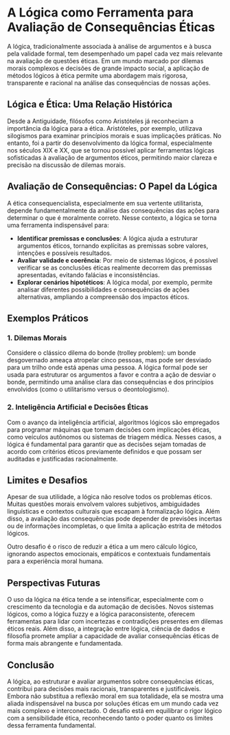# A Lógica como Ferramenta para Avaliação de Consequências Éticas

A lógica, tradicionalmente associada à análise de argumentos e à busca pela validade formal, tem desempenhado um papel cada vez mais relevante na avaliação de questões éticas. Em um mundo marcado por dilemas morais complexos e decisões de grande impacto social, a aplicação de métodos lógicos à ética permite uma abordagem mais rigorosa, transparente e racional na análise das consequências de nossas ações.

## Lógica e Ética: Uma Relação Histórica

Desde a Antiguidade, filósofos como Aristóteles já reconheciam a importância da lógica para a ética. Aristóteles, por exemplo, utilizava silogismos para examinar princípios morais e suas implicações práticas. No entanto, foi a partir do desenvolvimento da lógica formal, especialmente nos séculos XIX e XX, que se tornou possível aplicar ferramentas lógicas sofisticadas à avaliação de argumentos éticos, permitindo maior clareza e precisão na discussão de dilemas morais.

## Avaliação de Consequências: O Papel da Lógica

A ética consequencialista, especialmente em sua vertente utilitarista, depende fundamentalmente da análise das consequências das ações para determinar o que é moralmente correto. Nesse contexto, a lógica se torna uma ferramenta indispensável para:

- **Identificar premissas e conclusões**: A lógica ajuda a estruturar argumentos éticos, tornando explícitas as premissas sobre valores, intenções e possíveis resultados.
- **Avaliar validade e coerência**: Por meio de sistemas lógicos, é possível verificar se as conclusões éticas realmente decorrem das premissas apresentadas, evitando falácias e inconsistências.
- **Explorar cenários hipotéticos**: A lógica modal, por exemplo, permite analisar diferentes possibilidades e consequências de ações alternativas, ampliando a compreensão dos impactos éticos.

## Exemplos Práticos

### 1. Dilemas Morais

Considere o clássico dilema do bonde (trolley problem): um bonde desgovernado ameaça atropelar cinco pessoas, mas pode ser desviado para um trilho onde está apenas uma pessoa. A lógica formal pode ser usada para estruturar os argumentos a favor e contra a ação de desviar o bonde, permitindo uma análise clara das consequências e dos princípios envolvidos (como o utilitarismo versus o deontologismo).

### 2. Inteligência Artificial e Decisões Éticas

Com o avanço da inteligência artificial, algoritmos lógicos são empregados para programar máquinas que tomam decisões com implicações éticas, como veículos autônomos ou sistemas de triagem médica. Nesses casos, a lógica é fundamental para garantir que as decisões sejam tomadas de acordo com critérios éticos previamente definidos e que possam ser auditadas e justificadas racionalmente.

## Limites e Desafios

Apesar de sua utilidade, a lógica não resolve todos os problemas éticos. Muitas questões morais envolvem valores subjetivos, ambiguidades linguísticas e contextos culturais que escapam à formalização lógica. Além disso, a avaliação das consequências pode depender de previsões incertas ou de informações incompletas, o que limita a aplicação estrita de métodos lógicos.

Outro desafio é o risco de reduzir a ética a um mero cálculo lógico, ignorando aspectos emocionais, empáticos e contextuais fundamentais para a experiência moral humana.

## Perspectivas Futuras

O uso da lógica na ética tende a se intensificar, especialmente com o crescimento da tecnologia e da automação de decisões. Novos sistemas lógicos, como a lógica fuzzy e a lógica paraconsistente, oferecem ferramentas para lidar com incertezas e contradições presentes em dilemas éticos reais. Além disso, a integração entre lógica, ciência de dados e filosofia promete ampliar a capacidade de avaliar consequências éticas de forma mais abrangente e fundamentada.

## Conclusão

A lógica, ao estruturar e avaliar argumentos sobre consequências éticas, contribui para decisões mais racionais, transparentes e justificáveis. Embora não substitua a reflexão moral em sua totalidade, ela se mostra uma aliada indispensável na busca por soluções éticas em um mundo cada vez mais complexo e interconectado. O desafio está em equilibrar o rigor lógico com a sensibilidade ética, reconhecendo tanto o poder quanto os limites dessa ferramenta fundamental.